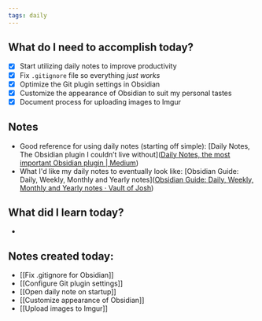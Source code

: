 ```yaml
---  
tags: daily
---  
```

  
## What do I need to accomplish today?

- [x] Start utilizing daily notes to improve productivity
- [x] Fix `.gitignore` file so everything *just works*
- [x] Optimize the Git plugin settings in Obsidian
- [x] Customize the appearance of Obsidian to suit my personal tastes
- [x] Document process for uploading images to Imgur

## Notes

- Good reference for using daily notes (starting off simple): [Daily Notes, The Obsidian plugin I couldn’t live without]([Daily Notes, the most important Obsidian plugin | Medium](https://medium.com/@fnoer/daily-notes-the-obsidian-plugin-i-couldnt-live-without-cf124ebb57f6))
- What I'd like my daily notes to eventually look like: [Obsidian Guide: Daily, Weekly, Monthly and Yearly notes]([Obsidian Guide: Daily, Weekly, Monthly and Yearly notes · Vault of Josh](https://vaultofjosh.com/blog/obsidian-periodic-notes/))
  
## What did I learn today?

-

## Notes created today:

- [[Fix .gitignore for Obsidian]]
- [[Configure Git plugin settings]]
- [[Open daily note on startup]]
- [[Customize appearance of Obsidian]]
- [[Upload images to Imgur]]
